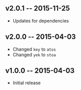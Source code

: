## v2.0.1 -- 2015-11-25
* Updates for dependencies

## v2.0.0 -- 2015-04-03
* Changed `key` to `atos`
* Changed `yek` to `stoa`

## v1.0.0 -- 2015-04-03
* Initial release
